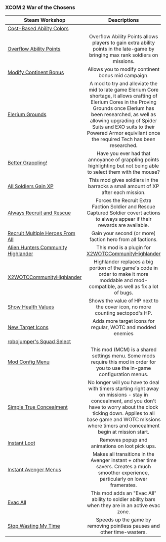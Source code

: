 ### **XCOM 2 War of the Chosens**

| Steam Workshop | Descriptions |
|----------------|:------------:|
| [Cost-Based Ability Colors](https://steamcommunity.com/sharedfiles/filedetails/?id=1289686596)          |
| [Overflow Ability Points](https://steamcommunity.com/sharedfiles/filedetails/?id=1126908187) | Overflow Ability Points allows players to gain extra ability points in the late-game by bringing max rank soldiers on missions. |
| [Modify Continent Bonus](https://steamcommunity.com/sharedfiles/filedetails/?id=1145436332) | Allows you to modify continent bonus mid campaign. |
| [Elerium Grounds](https://steamcommunity.com/sharedfiles/filedetails/?id=624294299) | A mod to try and alleviate the mid to late game Elerium Core shortage, it allows crafting of Elerium Cores in the Proving Grounds once Elerium has been researched, as well as allowing upgrading of Spider Suits and EXO suits to their Powered Armor equivilant once the required Tech has been researched. |
| [Better Grappling!](https://steamcommunity.com/sharedfiles/filedetails/?id=1486607466) | Have you ever had that annoyance of grappling points highlighting but not being able to select them with the mouse? |
| [All Soldiers Gain XP](https://steamcommunity.com/sharedfiles/filedetails/?id=623935276) | This mod gives soldiers in the barracks a small amount of XP after each mission. |
| [Always Recruit and Rescue](https://steamcommunity.com/sharedfiles/filedetails/?id=1136550654) | Forces the Recruit Extra Faction Soldier and Rescue Captured Soldier covert actions to always appear if their rewards are available. |
| [Recruit Multiple Heroes From All](https://steamcommunity.com/sharedfiles/filedetails/?id=1126788564)   | Gain your second (or more) faction hero from all factions. |
| [Alien Hunters Community Highlander](https://steamcommunity.com/sharedfiles/filedetails/?id=2534737016) | This mod is a plugin for [X2WOTCCommunityHighlander](https://steamcommunity.com/sharedfiles/filedetails/?id=1134256495) |
| [X2WOTCCommunityHighlander](https://steamcommunity.com/sharedfiles/filedetails/?id=1134256495) | Highlander replaces a big portion of the game's code in order to make it more moddable and mod-compatible, as well as fix a lot of bugs. |
| [Show Health Values](https://steamcommunity.com/sharedfiles/filedetails/?id=1123174832) | Shows the value of HP next to the cover icon, no more counting sectopod's HP. |
| [New Target Icons](https://steamcommunity.com/sharedfiles/filedetails/?id=1384631824) | Adds more target icons for regular, WOTC and modded enemies |
| [robojumper's Squad Select](https://steamcommunity.com/sharedfiles/filedetails/?id=1122974240) |
| [Mod Config Menu](https://steamcommunity.com/sharedfiles/filedetails/?id=667104300) | This mod (MCM) is a shared settings menu. Some mods require this mod in order for you to use the in-game configuration menus. |
| [Simple True Concealment](https://steamcommunity.com/sharedfiles/filedetails/?id=1124148961) | No longer will you have to deal with timers starting right away on missions - stay in concealment, and you don't have to worry about the clock ticking down. Applies to all base game and WOTC missions where timers and concealment begin at mission start. |
| [Instant Loot](https://steamcommunity.com/sharedfiles/filedetails/?id=1440233515) | Removes popup and animations on loot pick ups. |
| [Instant Avenger Menus](https://steamcommunity.com/sharedfiles/filedetails/?id=1124410215) | Makes all transitions in the Avenger instant + other time savers. Creates a much smoother experience, particularly on lower framerates. |
| [Evac All](https://steamcommunity.com/sharedfiles/filedetails/?id=1126395106) | This mod adds an "Evac All" ability to soldier ability bars when they are in an active evac zone. |
| [Stop Wasting My Time](https://steamcommunity.com/sharedfiles/filedetails/?id=620600092) |Speeds up the game by removing pointless pauses and other time-wasters. |
